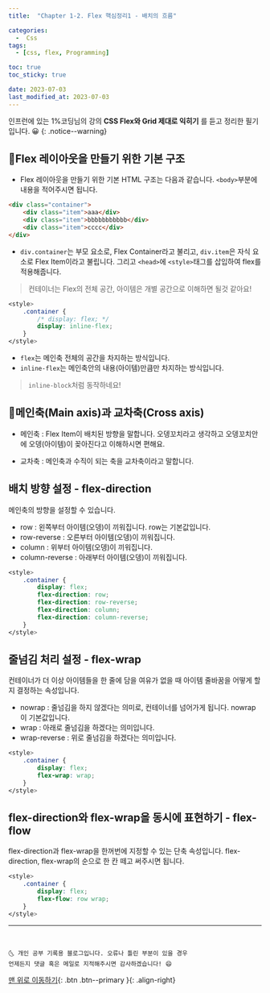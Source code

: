 ```yaml
---
title:  "Chapter 1-2. Flex 핵심정리1 - 배치의 흐름" 

categories:
  -  Css
tags:
  - [css, flex, Programming]

toc: true
toc_sticky: true

date: 2023-07-03
last_modified_at: 2023-07-03
---
```


인프런에 있는 1%코딩님의 강의 **CSS Flex와 Grid 제대로 익히기** 를 듣고 정리한 필기입니다. 😀
{: .notice--warning}

## 👱Flex 레이아웃을 만들기 위한 기본 구조
- Flex 레이아웃을 만들기 위한 기본 HTML 구조는 다음과 같습니다. `<body>`부분에 내용을 적어주시면 됩니다.

```html
<div class="container">
	<div class="item">aaa</div>
	<div class="item">bbbbbbbbbbb</div>
	<div class="item">cccc</div>
</div>
```

  - `div.container`는 부모 요소로, Flex Container라고 불리고, `div.item`은 자식 요소로 Flex Item이라고 불립니다. 그리고 `<head>`에 `<style>`태그를 삽입하여 flex를 적용해줍니다.
  > 컨테이너는 Flex의 전체 공간, 아이템은 개별 공간으로 이해하면 될것 같아요!

```css
<style>
	.container {
		/* display: flex; */
		display: inline-flex;
	}
</style>
```

- `flex`는 메인축 전체의 공간을 차지하는 방식입니다.
- `inline-flex`는 메인축안의 내용(아이템)만큼만 차지하는 방식입니다.
> `inline-block`처럼 동작하네요!

## 👱메인축(Main axis)과 교차축(Cross axis)
- 메인축 : Flex Item이 배치된 방향을 말합니다. 오뎅꼬치라고 생각하고 오뎅꼬치안에 오뎅(아이템)이 꽂아진다고 이해하시면 편해요.

- 교차축 : 메인축과 수직이 되는 축을 교차축이라고 말합니다.

## 배치 방향 설정 - flex-direction
메인축의 방향을 설정할 수 있습니다.
- row : 왼쪽부터 아이템(오뎅)이 끼워집니다. row는 기본값입니다.
- row-reverse : 오른부터 아이템(오뎅)이 끼워집니다.
- column : 위부터 아이템(오뎅)이 끼워집니다.
- column-reverse : 아래부터 아이템(오뎅)이 끼워집니다.

```css
<style>
	.container {
		display: flex;
		flex-direction: row;
		flex-direction: row-reverse;
		flex-direction: column;
		flex-direction: column-reverse;
	}
</style>
```

## 줄넘김 처리 설정 - flex-wrap
컨테이너가 더 이상 아이템들을 한 줄에 담을 여유가 없을 때 아이템 줄바꿈을 어떻게 할지 결정하는 속성입니다.
- nowrap : 줄넘김을 하지 않겠다는 의미로, 컨테이너를 넘어가게 됩니다. nowrap이 기본값입니다.
- wrap : 아래로 줄넘김을 하겠다는 의미입니다.
- wrap-reverse : 위로 줄넘김을 하겠다는 의미입니다.

```css
<style>
	.container {
		display: flex;
		flex-wrap: wrap;
	}
</style>
```

## flex-direction와 flex-wrap을 동시에 표현하기 - flex-flow
flex-direction과 flex-wrap을 한꺼번에 지정할 수 있는 단축 속성입니다. flex-direction, flex-wrap의 순으로 한 칸 떼고 써주시면 됩니다.

```css
<style>
	.container {
		display: flex;
		flex-flow: row wrap;
	}
</style>
```

***
<br>

    🌜 개인 공부 기록용 블로그입니다. 오류나 틀린 부분이 있을 경우 
    언제든지 댓글 혹은 메일로 지적해주시면 감사하겠습니다! 😄

[맨 위로 이동하기](#){: .btn .btn--primary }{: .align-right}